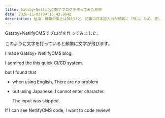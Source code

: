 ```yaml
---
title: Gatsby+NetlifyCMSでブログを作ってみた感想
date: 2020-11-03T04:16:43.864Z
description: 結論：構築の楽さは神だけど、記事の日本語入力が頻繁に「飛ぶ」ため、使い物にならない。ここが治れば最強。
---
```

Gatsby+NetlifyCMSでブログを作ってみました。

このように文字を打っていると頻繁に文字が飛びます。

I made Gatsby+ NetlifyCMS blog.

I admired the this quick CI/CD system. 

but I found that 

* when using English, There are no problem
* but using Japanese, I cannot enter character.

  The input was skipped.



If I can see NetlifyCMS code, I want to code review!